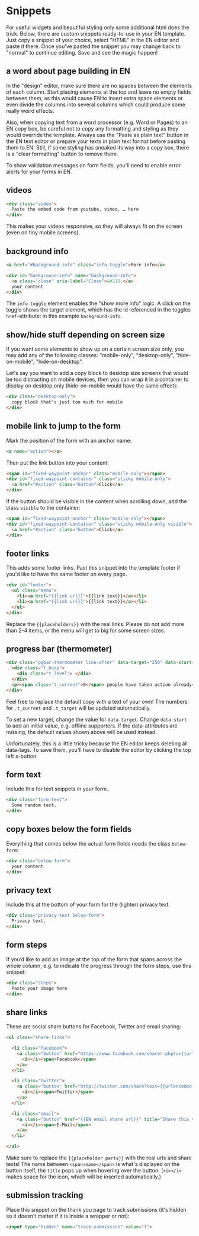 # Snippets

For useful widgets and beautiful styling only some additional html does the trick. Below, there are custom snippets ready-to-use in your EN template. Just copy a snippet of your choice, select "HTML" in the EN editor and paste it there. Once you've pasted the snippet you may change back to "normal" to continue editing. Save and see the magic happen!

## a word about page building in EN

In the "design" editor, make sure there are no spaces between the elements of each column. Start placing elements at the top and leave no empty fields between them, as this would cause EN to insert extra space elements or even divide the columns into several columns which could produce some really weird effects.

Also, when copying text from a word processor (e.g. Word or Pages) to an EN copy box, be careful not to copy any formatting and styling as they would override the template. Always use the "Paste as plain text" button in the EN text editor or prepare your texts in plain text format before pasting them to EN. Still, if some styling has sneaked its way into a copy box, there is a "clear formatting" button to remove them.

To show validation messages on form fields, you'll need to enable error alerts for your forms in EN.

## videos

```html
<div class="video">
  Paste the embed code from youtube, vimeo, … here
</div>
```

This makes your videos responsive, so they will always fit on the screen (even on tiny mobile screens).

## background info

```html
<a href="#background-info" class="info-toggle">More info</a>

<div id="background-info" name="background-info">
  <a class="close" aria-label="Close">&#215;</a>
  your content
</div>
```

The `info-toggle` element enables the "show more info" logic. A click on the toggle shows the target element, which has the id referenced in the toggles `href`-attribute: in this example `background-info`.

## show/hide stuff depending on screen size

If you want some elements to show up on a certain screen size only, you may add any of the following classes: "mobile-only", "desktop-only", "hide-on-mobile", "hide-on-desktop".

Let's say you want to add a copy block to desktop size screens that would be too distracting on mobile devices, then you can wrap it in a container to display on desktop only (hide-on-mobile would have the same effect):

```html
<div class="desktop-only">
  copy block that's just too much for mobile
</div>
```

## mobile link to jump to the form

Mark the position of the form with an anchor name:

```html
<a name="action"></a>
```

Then put the link button into your content:

```html
<span id="fixed-waypoint-anchor" class="mobile-only"></span>
<div id="fixed-waypoint-container" class="sticky mobile-only">
  <a href="#action" class="button">Click</a>
</div>
```

If the button should be visible in the content when scrolling down, add the class `visible` to the container:

```html
<span id="fixed-waypoint-anchor" class="mobile-only"></span>
<div id="fixed-waypoint-container" class="sticky mobile-only visible">
  <a href="#action" class="button">Click</a>
</div>
```

## footer links

This adds some footer links. Past this snippet into the template footer if you'd like to have the same footer on every page.

```html
<div id="footer">
  <ul class="menu">
    <li><a href="{{link url}}">{{link text}}</a></li>
    <li><a href="{{link url}}">{{link text}}</a></li>
  </ul>
</div>
```

Replace the `{{placeholders}}` with the real links. Please do not add more than 2-4 items, or the menu will get to big for some screen sizes.

## progress bar (thermometer)

```html
<div class="pgbar-thermometer line-after" data-target="250" data-start="0">
  <div class="t_body">
    <div class="t_level"> </div>
  </div>
  <p><span class="t_current">0</span> people have taken action already</p>
</div>
```

Feel free to replace the default copy with a text of your own! The numbers for `.t_current` and `.t_target` will be updated automatically.

To set a new target, change the value for `data-target`. Change `data-start` to add an initial value, e.g. offline supporters. If the data-attributes are missing, the default values shown above will be used instead.

Unfortunately, this is a little tricky because the EN editor keeps deleting all data-tags. To save them, you'll have to disable the editor by clicking the top left x-button.

## form text

Include this for text snippets in your form.

```html
<div class="form-text">
  Some random text.
</div>
```

## copy boxes below the form fields

Everything that comes below the actual form fields needs the class `below-form`:

```html
<div class="below-form">
  your content
</div>
```

## privacy text

Include this at the bottom of your form for the (lighter) privacy text.

```html
<div class="privacy-text below-form">
  Privacy text.
</div>
```

## form steps

If you’d like to add an image at the top of the form that spans across the whole column, e.g. to indicate the progress through the form steps, use this snippet:

```html
<div class="steps">
  Paste your image here
</div>
```

## share links

These are social share buttons for Facebook, Twitter and email sharing:

```html
<ul class="share-links">

  <li class="facebook">
    <a class="button" href="https://www.facebook.com/sharer.php?u={{urlencoded url}}" title="Share this via Facebook!" target="_blank" data-share="facebook">
      <i></i><span>Facebook</span>
    </a>
  </li>

  <li class="twitter">
    <a class="button" href="http://twitter.com/share?text={{urlencoded share text}}&amp;url={{urlencoded url}}" title="Share this via Twitter!" target="_blank" data-share="twitter">
      <i></i><span>Twitter</span>
    </a>
  </li>

  <li class="email">
    <a class="button" href="{{EN email share url}}" title="Share this via E-Mail!" target="_blank" data-share="email">
      <i></i><span>E-Mail</span>
    </a>
  </li>

</ul>
```

Make sure to replace the `{{placeholder parts}}` with the real urls and share texts! The name between `<span>name</span>` is what's displayed on the button itself, the `title` pops up when hovering over the button. (`<i></i>` makes space for the icon, which will be inserted automatically.)

## submission tracking

Place this snippet on the thank you page to track submissions (it's hidden so it doesn't matter if it is inside a wrapper or not):

```html
<input type="hidden" name="track-submission" value="1">
